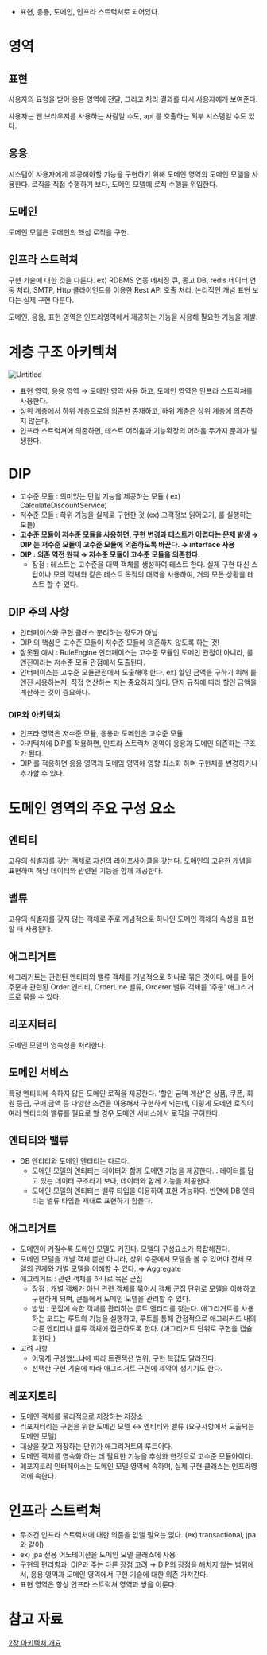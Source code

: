 - 표현, 응용, 도메인, 인프라 스트럭쳐로 되어있다.

# 영역

## 표현

사용자의 요청을 받아 응용 영역에 전달, 그리고 처리 결과를 다시 사용자에게 보여준다. 

사용자는 웹 브라우저를 사용하는 사람일 수도, api 를 호출하는 외부 시스템일 수도 있다. 

## 응용

시스템이 사용자에게 제공해야할 기능을 구현하기 위해 도메인 영역의 도메인 모델을 사용한다. 로직을 직접 수행하기 보다, 도메인 모델에 로직 수행을 위임한다.  

## 도메인

도메인 모델은 도메인의 핵심 로직을 구현. 

## 인프라 스트럭쳐

구현 기술에 대한 것을 다룬다. ex) RDBMS 연동 메세징 큐, 몽고 DB, redis 데이터 연동 처리, SMTP, Http 클라이언트를 이용한 Rest API 호출 처리. 논리적인 개념 표현 보다는 실제 구현 다룬다. 

도메인, 응용, 표현 영역은 인프라영역에서 제공하는 기능을 사용해 필요한 기능을 개발.  

# 계층 구조 아키텍쳐

![Untitled](https://prod-files-secure.s3.us-west-2.amazonaws.com/ae1e2bd9-0e4c-4ad2-b116-2da18850663a/2c174f18-06b0-41a3-b4ac-7e0f28e9729e/Untitled.png)

- 표현 영역, 응용 영역 → 도메인 영역 사용 하고, 도메인 영역은 인프라 스트럭쳐를 사용한다.
- 상위 계층에서 하위 계층으로의 의존만 존재하고, 하위 계층은 상위 계층에 의존하지 않는다.
- 인프라 스트럭쳐에 의존하면, 테스트 어려움과 기능확장의 어려움 두가지 문제가 발생한다.

# DIP

- 고수준 모듈 : 의미있는 단일 기능을 제공하는 모듈 ( ex) CalculateDiscountService)
- 저수준 모듈 : 하위 기능을 실제로 구현한 것 (ex) 고객정보 읽어오기, 룰 실행하는 모듈)
- **고수준 모듈이 저수준 모듈을 사용하면, 구현 변경과 테스트가 어렵다는 문제 발생 → DIP 는 저수준 모듈이 고수준 모듈에 의존하도록 바꾼다.   → interface 사용**
- **DIP : 의존 역전 원칙 → 저수준 모듈이 고수준 모듈을 의존한다.**
    - 장점 : 테스트는  고수준을 대역 객체를 생성하여 테스트 한다. 실제 구현 대신 스텁이나 모의 객체와 같은 테스트 목적의 대역을 사용하여, 거의 모든 상황을 테스트 할 수 있다.
    

## DIP 주의 사항

- 인터페이스와 구현 클래스 분리하는 정도가 아님
- DIP 의 핵심은 고수준 모듈이 저수준 모듈에 의존하지 않도록 하는 것!
- 잘못된 예시 : RuleEngine 인터페이스는 고수준 모듈인 도메인 관점이 아니라, 룰 엔진이라는 저수준 모듈 관점에서 도출된다.
- 인터페이스는 고수준 모듈관점에서 도출해야 한다. ex) 할인 금액을 구하기 위해 룰 엔진 사용하는지, 직접 연산하는 지는 중요하지 않다. 단지 규칙에 따라 할인 금액을 계산하는 것이 중요하다.

### DIP와 아키텍쳐

- 인프라 영역은 저수준 모듈, 응용과 도메인은 고수준 모듈
- 아키텍쳐에 DIP를 적용하면, 인프라 스트럭쳐 영역이 응용과 도메인 의존하는 구조가 된다.
- DIP 를 적용하면 응용 영역과 도메임 영역에 영향 최소화 하며 구현체를 변경하거나 추가할 수 있다.

# 도메인 영역의 주요 구성 요소

## 엔**티티**

고유의 식별자를 갖는 객체로 자신의 라이프사이클을 갖는다. 도메인의 고유한 개념을 표현하며 해당 데이터와 관련된 기능을 함께 제공한다.

## **밸류**

고유의 식별자를 갖지 않는 객체로 주로 개념적으로 하나인 도메인 객체의 속성을 표현할 때 사용된다.

## **애그리거트**

애그리거트는 관련된 엔티티와 밸류 객체를 개념적으로 하나로 묶은 것이다. 예를 들어 주문과 관련된 Order 엔티티, OrderLine 밸류, Orderer 밸류 객체를 '주문' 애그리거트로 묶을 수 있다.

## **리포지터리**

도메인 모델의 영속성을 처리한다.

## **도메인 서비스**

특정 엔티티에 속하지 않은 도메인 로직을 제공한다. '할인 금액 계산'은 상품, 쿠폰, 회원 등급, 구매 금액 등 다양한 조건을 이용해서 구현하게 되는데, 이렇게 도메인 로직이 여러 엔티티와 밸류를 필요로 할 경우 도메인 서비스에서 로직을 구혀한다.

## 엔티티와 밸류

- DB 엔티티와 도메인 엔티티는 다르다.
    - 도메인 모델의 엔티티는 데이터와 함께 도메인 기능을 제공한다. . 데이터를 담고 있는 데이터 구조라기 보다, 데이터와 함께 기능을 제공한다.
    - 도메인 모델의 엔티티는 밸류 타입을 이용하여 표현 가능하다. 반면에 DB 엔티티는 밸류 타입을 제대로 표현하기 힘들다.

## 애그리거트

- 도메인이 커질수록 도메인 모델도 커진다. 모델의 구성요소가 복잡해진다.
- 도메인 모델을 개별 객체 뿐만 아니라, 상위 수준에서 모델을 볼 수 있어야 전체 모델의 관계와 개별 모델을 이해할 수 있다.  ⇒ Aggregate
- 애그리거트 : 관련 객체를 하나로 묶은 군집
    - 장점 : 개별 객체가 아닌 관련 객체를 묶어서 객체 군집 단위로 모델을 이해하고 구현하게 되며, 큰틀에서 도메인 모델을 관리할 수 있다.
    - 방법 : 군집에 속한 객체를 관리하는 루트 앤티티를 찾는다. 애그리거트를 사용하는 코드는 루트의 기능을 실행하고, 루트를 통해 간접적으로 애그리커드 내의 다른 엔티티나 밸류 객체에 접근하도록 한다. (애그리거트 단위로 구현을 캡슐화한다.)
- 고려 사항
    - 어떻게 구성했느냐에 따라 트랜젝션 범위, 구현 복잡도 달라진다.
    - 선택한 구현 기술에 따라 애그리거트 구현에 제약이 생기기도 한다.

## 레포지토리

- 도메인 객체를 물리적으로 저장하는 저장소
- 리포지터리는 구현을 위한 도메인 모델 ↔ 엔티티와 밸류 (요구사항에서 도출되는 도메인 모델)
- 대상을 찾고 저장하는 단위가 애그리거트의 루트이다.
- 도메인 객체를 영속화 하는 데 필요한 기능을 추상화 한것으로 고수준 모듈아이다.
- 레포지토리 인터페이스는 도메인 모델 영역에 속하며, 실제 구현 클래스는 인프라영역에 속한다.

# 인프라 스트럭쳐

- 무조건 인프라 스트럭처에 대한 의존을 없앨 필요는 없다. (ex) transactional, jpa 와 같이)
- ex) jpa 전용 어노테이션을 도메인 모델 클래스에 사용
- 구현의 편리함과, DIP과 주는 다른 장점 고려 → DIP의 장점을 해치지 않는 범위에서, 응용 영역과 도메인 영역에서 구현 기술에 대한 의존 가져간다.
- 표현 영역은 항상 인프라 스트럭쳐 영역과 쌍을 이룬다.

# 참고 자료

[2장 아키텍처 개요](https://incheol-jung.gitbook.io/docs/study/ddd-start/2#undefined-2)
